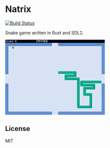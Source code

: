 # Natrix

[![Build Status](https://travis-ci.org/siiptuo/natrix.svg?branch=master)](https://travis-ci.org/siiptuo/natrix)

Snake game written in Rust and SDL2.

![Screenshot](screenshot.png?raw=true)

## License

MIT
